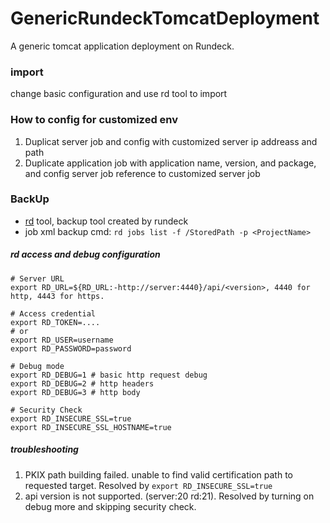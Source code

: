 # GenericRundeckTomcatDeployment
A generic tomcat application deployment on Rundeck.


### import
change basic configuration and use rd tool to import

### How to config for customized env
1. Duplicat server job and config with customized server ip addreass and path
2. Duplicate application job with application name, version, and package, and config server job reference to customized server job




### BackUp
- [rd](https://rundeck.github.io/rundeck-cli/) tool, backup tool created by rundeck
- job xml backup cmd: `rd jobs list -f /StoredPath -p <ProjectName>` 

##### rd access and debug configuration

    # Server URL
    export RD_URL=${RD_URL:-http://server:4440}/api/<version>, 4440 for http, 4443 for https.

    # Access credential
    export RD_TOKEN=....
    # or
    export RD_USER=username
    export RD_PASSWORD=password

    # Debug mode
    export RD_DEBUG=1 # basic http request debug
    export RD_DEBUG=2 # http headers
    export RD_DEBUG=3 # http body

    # Security Check
    export RD_INSECURE_SSL=true
    export RD_INSECURE_SSL_HOSTNAME=true

##### troubleshooting
1. PKIX path building failed. unable to find valid certification path to requested target. Resolved by `export RD_INSECURE_SSL=true`
2. api version is not supported. (server:20 rd:21). Resolved by turning on debug more and skipping security check.


